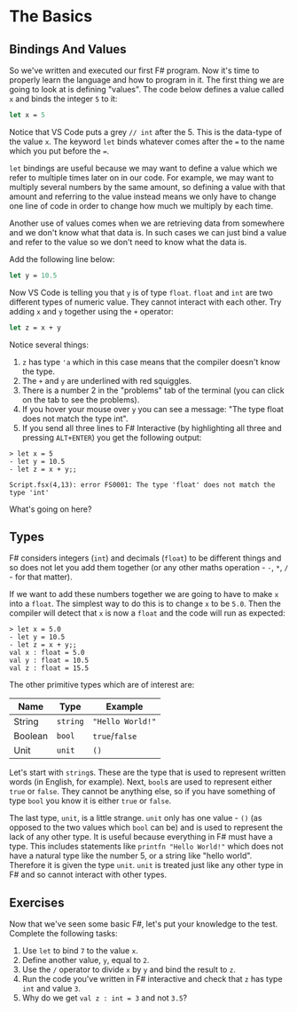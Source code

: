 # The Basics

## Bindings And Values

So we've written and executed our first F# program. Now it's time to properly learn the language and how to program in it. The first thing we are going to look at is defining "values". The code below defines a value called `x` and binds the integer `5` to it:

```fsharp
let x = 5
```

Notice that VS Code puts a grey `// int` after the 5. This is the data-type of the value `x`. The keyword `let` binds whatever comes after the `=` to the name which you put before the `=`.

`let` bindings are useful because we may want to define a value which we refer to multiple times later on in our code. For example, we may want to multiply several numbers by the same amount, so defining a value with that amount and referring to the value instead means we only have to change one line of code in order to change how much we multiply by each time.

Another use of values comes when we are retrieving data from somewhere and we don't know what that data is. In such cases we can just bind a value and refer to the value so we don't need to know what the data is.

Add the following line below:

```fsharp
let y = 10.5
```

Now VS Code is telling you that `y` is of type `float`. `float` and `int` are two different types of numeric value. They cannot interact with each other. Try adding `x` and `y` together using the `+` operator:

```fsharp
let z = x + y
```

Notice several things:

1. `z` has type `'a` which in this case means that the compiler doesn't know the type.
2. The `+` and `y` are underlined with red squiggles.
3. There is a number 2 in the "problems" tab of the terminal (you can click on the tab to see the problems).
4. If you hover your mouse over `y` you can see a message: "The type float does not match the type int".
5. If you send all three lines to F# Interactive (by highlighting all three and pressing `ALT+ENTER`) you get the following output:

```
> let x = 5
- let y = 10.5
- let z = x + y;;

Script.fsx(4,13): error FS0001: The type 'float' does not match the type 'int'
```

What's going on here?

## Types

F# considers integers (`int`) and decimals (`float`) to be different things and so does not let you add them together (or any other maths operation - `-`, `*`, `/` - for that matter).

If we want to add these numbers together we are going to have to make `x` into a `float`. The simplest way to do this is to change `x` to be `5.0`. Then the compiler will detect that `x` is now a `float` and the code will run as expected:

```
> let x = 5.0
- let y = 10.5
- let z = x + y;;
val x : float = 5.0
val y : float = 10.5
val z : float = 15.5
```

The other primitive types which are of interest are:

| Name    | Type     | Example          |
| ------- | -------- | ---------------- |
| String  | `string` | `"Hello World!"` |
| Boolean | `bool`   | `true`/`false`   |
| Unit    | `unit`   | `()`             |

Let's start with `string`s. These are the type that is used to represent written words (in English, for example). Next, `bool`s are used to represent either `true` or `false`. They cannot be anything else, so if you have something of type `bool` you know it is either `true` or `false`.

The last type, `unit`, is a little strange. `unit` only has one value - `()` (as opposed to the two values which `bool` can be) and is used to represent the lack of any other type. It is useful because everything in F# must have a type. This includes statements like `printfn "Hello World!"` which does not have a natural type like the number 5, or a string like "hello world". Therefore it is given the type `unit`. `unit` is treated just like any other type in F# and so cannot interact with other types.

## Exercises

Now that we've seen some basic F#, let's put your knowledge to the test. Complete the following tasks:

1. Use `let` to bind `7` to the value `x`.
2. Define another value, `y`, equal to `2`.
3. Use the `/` operator to divide `x` by `y` and bind the result to `z`.
4. Run the code you've written in F# interactive and check that `z` has type `int` and value `3`.
5. Why do we get `val z : int = 3` and not `3.5`?
